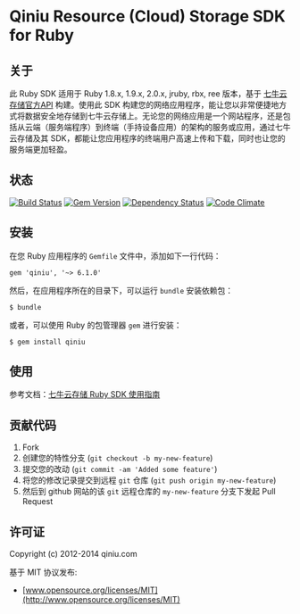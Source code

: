 # Qiniu Resource (Cloud) Storage SDK for Ruby

## 关于

此 Ruby SDK 适用于 Ruby 1.8.x, 1.9.x, 2.0.x, jruby, rbx, ree 版本，基于 [七牛云存储官方API](http://developer.qiniu.com/docs/v6/index.html) 构建。使用此 SDK 构建您的网络应用程序，能让您以非常便捷地方式将数据安全地存储到七牛云存储上。无论您的网络应用是一个网站程序，还是包括从云端（服务端程序）到终端（手持设备应用）的架构的服务或应用，通过七牛云存储及其 SDK，都能让您应用程序的终端用户高速上传和下载，同时也让您的服务端更加轻盈。

## 状态

[![Build Status](https://api.travis-ci.org/qiniu/ruby-sdk.png?branch=master)](https://travis-ci.org/qiniu/ruby-sdk)
[![Gem Version](https://badge.fury.io/rb/qiniu.png)](http://badge.fury.io/rb/qiniu)
[![Dependency Status](https://gemnasium.com/qiniu/ruby-sdk.png)](https://gemnasium.com/qiniu/ruby-sdk)
[![Code Climate](https://codeclimate.com/github/qiniu/ruby-sdk.png)](https://codeclimate.com/github/qiniu/ruby-sdk)

## 安装

在您 Ruby 应用程序的 `Gemfile` 文件中，添加如下一行代码：

    gem 'qiniu', '~> 6.1.0'

然后，在应用程序所在的目录下，可以运行 `bundle` 安装依赖包：

    $ bundle

或者，可以使用 Ruby 的包管理器 `gem` 进行安装：

    $ gem install qiniu

## 使用

参考文档：[七牛云存储 Ruby SDK 使用指南](http://developer.qiniu.com/docs/v6/sdk/ruby-sdk.html)

## 贡献代码

1. Fork
2. 创建您的特性分支 (`git checkout -b my-new-feature`)
3. 提交您的改动 (`git commit -am 'Added some feature'`)
4. 将您的修改记录提交到远程 `git` 仓库 (`git push origin my-new-feature`)
5. 然后到 github 网站的该 `git` 远程仓库的 `my-new-feature` 分支下发起 Pull Request

## 许可证

Copyright (c) 2012-2014 qiniu.com

基于 MIT 协议发布:

* [www.opensource.org/licenses/MIT](http://www.opensource.org/licenses/MIT)

